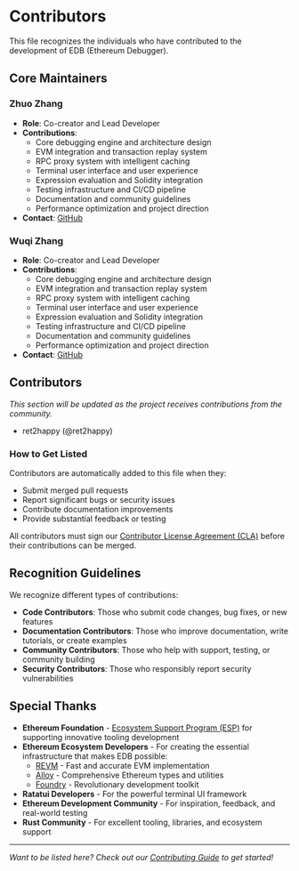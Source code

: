 # Contributors

This file recognizes the individuals who have contributed to the development of EDB (Ethereum Debugger).

## Core Maintainers

### Zhuo Zhang
- **Role**: Co-creator and Lead Developer
- **Contributions**:
  - Core debugging engine and architecture design
  - EVM integration and transaction replay system
  - RPC proxy system with intelligent caching
  - Terminal user interface and user experience
  - Expression evaluation and Solidity integration
  - Testing infrastructure and CI/CD pipeline
  - Documentation and community guidelines
  - Performance optimization and project direction
- **Contact**: [GitHub](https://github.com/ZhangZhuoSJTU)

### Wuqi Zhang
- **Role**: Co-creator and Lead Developer
- **Contributions**:
  - Core debugging engine and architecture design
  - EVM integration and transaction replay system
  - RPC proxy system with intelligent caching
  - Terminal user interface and user experience
  - Expression evaluation and Solidity integration
  - Testing infrastructure and CI/CD pipeline
  - Documentation and community guidelines
  - Performance optimization and project direction
- **Contact**: [GitHub](https://github.com/Troublor)

## Contributors

_This section will be updated as the project receives contributions from the community._

- ret2happy (@ret2happy)

### How to Get Listed

Contributors are automatically added to this file when they:
- Submit merged pull requests
- Report significant bugs or security issues
- Contribute documentation improvements
- Provide substantial feedback or testing

All contributors must sign our [Contributor License Agreement (CLA)](CLA.md) before their contributions can be merged.

## Recognition Guidelines

We recognize different types of contributions:

- **Code Contributors**: Those who submit code changes, bug fixes, or new features
- **Documentation Contributors**: Those who improve documentation, write tutorials, or create examples
- **Community Contributors**: Those who help with support, testing, or community building
- **Security Contributors**: Those who responsibly report security vulnerabilities

## Special Thanks

- **Ethereum Foundation** - [Ecosystem Support Program (ESP)](https://esp.ethereum.foundation/) for supporting innovative tooling development
- **Ethereum Ecosystem Developers** - For creating the essential infrastructure that makes EDB possible:
  - [REVM](https://github.com/bluealloy/revm) - Fast and accurate EVM implementation
  - [Alloy](https://github.com/alloy-rs/alloy) - Comprehensive Ethereum types and utilities
  - [Foundry](https://github.com/foundry-rs/foundry) - Revolutionary development toolkit
- **Ratatui Developers** - For the powerful terminal UI framework
- **Ethereum Development Community** - For inspiration, feedback, and real-world testing
- **Rust Community** - For excellent tooling, libraries, and ecosystem support

---

*Want to be listed here? Check out our [Contributing Guide](CONTRIBUTING.md) to get started!*